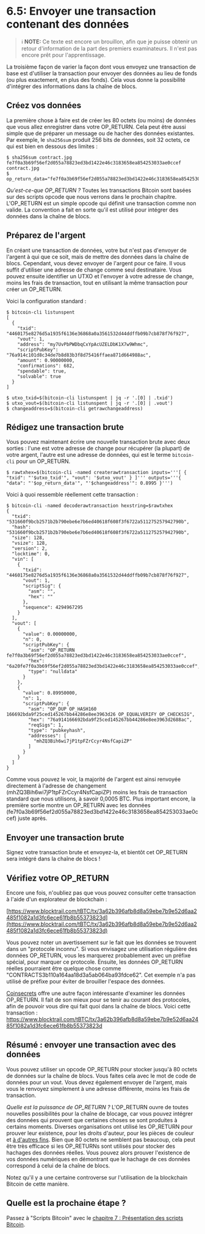 # 6.5: Envoyer une transaction contenant des données

> :information_source: **NOTE:** Ce texte est encore un brouillon, afin que je puisse obtenir un retour d'information de la part des premiers examinateurs. Il n'est pas encore prêt pour l'apprentissage.

La troisième façon de varier la façon dont vous envoyez une transaction de base est d'utiliser la transaction pour envoyer des données au lieu de fonds (ou plus exactement, en plus des fonds). Cela vous donne la possibilité d'intégrer des informations dans la chaîne de blocs.

## Créez vos données

La première chose à faire est de créer les 80 octets (ou moins) de données que vous allez enregistrer dans votre OP_RETURN. Cela peut être aussi simple que de préparer un message ou de hacher des données existantes. Par exemple, le `sha256sum` produit 256 bits de données, soit 32 octets, ce qui est bien en dessous des limites :

```
$ sha256sum contract.jpg
fe7f0a3b69f56ef2d055a78823ed3bd1422e46c3183658ea854253033ae0ccef  contract.jpg
$ op_return_data="fe7f0a3b69f56ef2d055a78823ed3bd1422e46c3183658ea854253033ae0ccef"
```
_Qu'est-ce-que OP_RETURN ?_ Toutes les transactions Bitcoin sont basées sur des scripts opcode que nous verrons dans le prochain chapitre. L'OP_RETURN est un simple opcode qui définit une transaction comme non valide. La convention a fait en sorte qu'il est utilisé pour intégrer des données dans la chaîne de blocs.

## Préparez de l'argent

En créant une transaction de données, votre but n'est pas d'envoyer de l'argent à qui que ce soit, mais de mettre des données dans la chaîne de blocs. Cependant, vous devez envoyer de l'argent pour ce faire. Il vous suffit d'utiliser une adresse de change comme seul destinataire. Vous pouvez ensuite identifier un UTXO et l'envoyer à votre adresse de change, moins les frais de transaction, tout en utilisant la même transaction pour créer un OP_RETURN.

Voici la configuration standard :

```
$ bitcoin-cli listunspent
[
  {
    "txid": "4460175e8276d5a1935f6136e36868a0a3561532d44ddffb09b7cb878f76f927",
    "vout": 1,
    "address": "my7UvPbPWDbqCxYpAcUZELDbK1X7w9Whmc",
    "scriptPubKey": "76a914c101d8c34de7b8d83b3f8d75416ffaea871d664988ac",
    "amount": 0.90000000,
    "confirmations": 682,
    "spendable": true,
    "solvable": true
  }
]

$ utxo_txid=$(bitcoin-cli listunspent | jq -r '.[0] | .txid')
$ utxo_vout=$(bitcoin-cli listunspent | jq -r '.[0] | .vout')
$ changeaddress=$(bitcoin-cli getrawchangeaddress)
```

## Rédigez une transaction brute

Vous pouvez maintenant écrire une nouvelle transaction brute avec deux sorties : l'une est votre adresse de change pour récupérer (la plupart) de votre argent, l'autre est une adresse de données, qui est le terme `bitcoin-cli` pour un OP_RETURN.

```
$ rawtxhex=$(bitcoin-cli -named createrawtransaction inputs='''[ { "txid": "'$utxo_txid'", "vout": '$utxo_vout' } ]''' outputs='''{ "data": "'$op_return_data'", "'$changeaddress'": 0.8995 }''')
```

Voici à quoi ressemble réellement cette transaction :
```
$ bitcoin-cli -named decoderawtransaction hexstring=$rawtxhex 
{
  "txid": "531660f9bcb2571b2b790ebe6e7b6ed40618f608f3f6722a511275257942790b",
  "hash": "531660f9bcb2571b2b790ebe6e7b6ed40618f608f3f6722a511275257942790b",
  "size": 128,
  "vsize": 128,
  "version": 2,
  "locktime": 0,
  "vin": [
    {
      "txid": "4460175e8276d5a1935f6136e36868a0a3561532d44ddffb09b7cb878f76f927",
      "vout": 1,
      "scriptSig": {
        "asm": "",
        "hex": ""
      },
      "sequence": 4294967295
    }
  ],
  "vout": [
    {
      "value": 0.00000000,
      "n": 0,
      "scriptPubKey": {
        "asm": "OP_RETURN fe7f0a3b69f56ef2d055a78823ed3bd1422e46c3183658ea854253033ae0ccef",
        "hex": "6a20fe7f0a3b69f56ef2d055a78823ed3bd1422e46c3183658ea854253033ae0ccef",
        "type": "nulldata"
      }
    }, 
    {
      "value": 0.89950000,
      "n": 1,
      "scriptPubKey": {
        "asm": "OP_DUP OP_HASH160 166692bda9f25ced145267bb44286e8ee3963d26 OP_EQUALVERIFY OP_CHECKSIG",
        "hex": "76a914166692bda9f25ced145267bb44286e8ee3963d2688ac",
        "reqSigs": 1,
        "type": "pubkeyhash",
        "addresses": [
          "mhZQ3Bih6wi7jP1tpFZrCcyr4NsfCapiZP"
        ]
      }
    }
  ]
}
```
Comme vous pouvez le voir, la majorité de l'argent est ainsi renvoyée directement à l'adresse de changement (mhZQ3Bih6wi7jP1tpFZrCcyr4NsfCapiZP) moins les frais de transaction standard que nous utilisons, à savoir 0,0005 BTC. Plus important encore, la première sortie montre un OP_RETURN avec les données (fe7f0a3b69f56ef2d055a78823ed3bd1422e46c3183658ea854253033ae0ccef) juste après.

## Envoyer une transaction brute

Signez votre transaction brute et envoyez-la, et bientôt cet OP_RETURN sera intégré dans la chaîne de blocs !

## Vérifiez votre OP_RETURN

Encore une fois, n'oubliez pas que vous pouvez consulter cette transaction à l'aide d'un explorateur de blockchain : 

[https://www.blocktrail.com/tBTC/tx/3a62b396afb8d8a59ebe7b9e52d6aa2485f1082a1d3fc6ece61fb8b55373823d](https://www.blocktrail.com/tBTC/tx/3a62b396afb8d8a59ebe7b9e52d6aa2485f1082a1d3fc6ece61fb8b55373823d)

Vous pouvez noter un avertissement sur le fait que les données se trouvent dans un "protocole inconnu". Si vous envisagez une utilisation régulière des données OP_RETURN, vous les marquerez probablement avec un préfixe spécial, pour marquer ce protocole. Ensuite, les données OP_RETURN réelles pourraient être quelque chose comme "CONTRACTS3b110a164aa18d3a5ab064ba93fdce62". Cet exemple n'a pas utilisé de préfixe pour éviter de brouiller l'espace des données.

[Coinsecrets](http://coinsecrets.org/) offre une autre façon intéressante d'examiner les données OP_RETURN. Il fait de son mieux pour se tenir au courant des protocoles, afin de pouvoir vous dire qui fait quoi dans la chaîne de blocs. Voici cette transaction : https://www.blocktrail.com/tBTC/tx/3a62b396afb8d8a59ebe7b9e52d6aa2485f1082a1d3fc6ece61fb8b55373823d

## Résumé : envoyer une transaction avec des données

Vous pouvez utiliser un opcode OP_RETURN pour stocker jusqu'à 80 octets de données sur la chaîne de blocs. Vous faites cela avec le mot de code de données pour un vout. Vous devez également envoyer de l'argent, mais vous le renvoyez simplement à une adresse différente, moins les frais de transaction.

_Quelle est la puissance de OP_RETURN ?_ L'OP_RETURN ouvre de toutes nouvelles possibilités pour la chaîne de blocage, car vous pouvez intégrer des données qui prouvent que certaines choses se sont produites à certains moments. Diverses organisations ont utilisé les OP_RETURN pour prouver leur existence, pour les droits d'auteur, pour les pièces de couleur et [à d'autres fins](https://en.bitcoin.it/wiki/OP_RETURN). Bien que 80 octets ne semblent pas beaucoup, cela peut être très efficace si les OP_RETURNs sont utilisés pour stocker des hachages des données réelles. Vous pouvez alors prouver l'existence de vos données numériques en démontrant que le hachage de ces données correspond à celui de la chaîne de blocs.

Notez qu'il y a une certaine controverse sur l'utilisation de la blockchain Bitcoin de cette manière.

## Quelle est la prochaine étape ?

Passez à "Scripts Bitcoin" avec le [chapitre 7 : Présentation des scripts Bitcoin](07_0_Presentation_des_scripts_bitcoin.md).